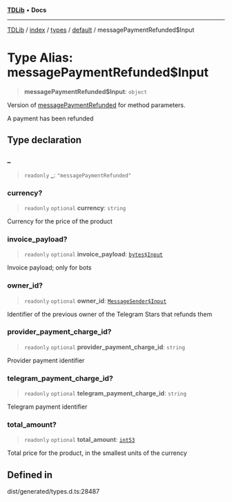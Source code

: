 [**TDLib**](../../../../../../README.md) • **Docs**

***

[TDLib](../../../../../../modules.md) / [index](../../../../../README.md) / [types](../../../README.md) / [default](../README.md) / messagePaymentRefunded$Input

# Type Alias: messagePaymentRefunded$Input

> **messagePaymentRefunded$Input**: `object`

Version of [messagePaymentRefunded](messagePaymentRefunded.md) for method parameters.

A payment has been refunded

## Type declaration

### \_

> `readonly` **\_**: `"messagePaymentRefunded"`

### currency?

> `readonly` `optional` **currency**: `string`

Currency for the price of the product

### invoice\_payload?

> `readonly` `optional` **invoice\_payload**: [`bytes$Input`](bytes$Input.md)

Invoice payload; only for bots

### owner\_id?

> `readonly` `optional` **owner\_id**: [`MessageSender$Input`](MessageSender$Input.md)

Identifier of the previous owner of the Telegram Stars that refunds them

### provider\_payment\_charge\_id?

> `readonly` `optional` **provider\_payment\_charge\_id**: `string`

Provider payment identifier

### telegram\_payment\_charge\_id?

> `readonly` `optional` **telegram\_payment\_charge\_id**: `string`

Telegram payment identifier

### total\_amount?

> `readonly` `optional` **total\_amount**: [`int53`](int53.md)

Total price for the product, in the smallest units of the currency

## Defined in

dist/generated/types.d.ts:28487
